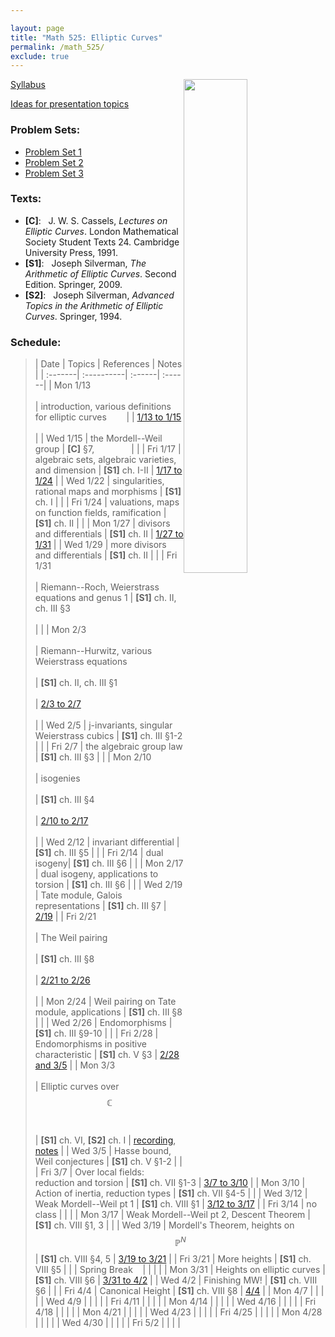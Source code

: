 ```yaml
---

layout: page
title: "Math 525: Elliptic Curves"
permalink: /math_525/
exclude: true
---  
```


<img src='EC.png' style="float:right; width:45%; margin:0px;"/>  


[Syllabus](https://drive.google.com/open?id=1-4tdv_sS_TaH5x_0Mhs3blO3FlCDZGu-&usp=drive_fs)  

[Ideas for presentation topics](https://drive.google.com/open?id=1TkiKj5VMSB9O9xsOlfrxtVfK-Dtg7pkO&usp=drive_fs)    

### Problem Sets: 
* [Problem Set 1](https://drive.google.com/open?id=1-D_T3CQqdEBX2SlotIEUK8en_CIYczWG&usp=drive_fs) 
* [Problem Set 2](https://drive.google.com/open?id=1dYDm22pNkooXHAXlrJk2yLwzCQQk0_iw&usp=drive_fs)  
* [Problem Set 3](https://drive.google.com/open?id=1xfLIS-DPz9FnJ6xL1pYq3NIE-3Kp9-0C&usp=drive_fs)     

### Texts:
* **[C]**\: &nbsp; J. W. S. Cassels, *Lectures on Elliptic Curves*. London Mathematical Society Student Texts 24. Cambridge University Press, 1991.
* **[S1]**\: &nbsp; Joseph Silverman, *The Arithmetic of Elliptic Curves*. Second Edition. Springer, 2009.  
* **[S2]**\: &nbsp; Joseph Silverman, *Advanced Topics in the Arithmetic of Elliptic Curves*. Springer, 1994. 

### Schedule: 

> | Date  | Topics | References | Notes |
| :-------| :----------| :------| :------|
| Mon 1/13 <br> <br> | introduction, various definitions for elliptic curves &nbsp;&nbsp;&nbsp;&nbsp;&nbsp;&nbsp; | | [1/13 to 1/15](https://drive.google.com/open?id=1-97IterNTOaiawgYtENIhHbn1d8LpGmi&usp=drive_fs) <br> <br> |
| Wed 1/15 | the Mordell--Weil group | **[C]** §7, &nbsp;&nbsp;&nbsp;&nbsp;&nbsp;&nbsp;&nbsp;&nbsp;&nbsp;&nbsp;&nbsp;&nbsp;&nbsp;&nbsp;| |
| Fri 1/17  | algebraic sets, algebraic varieties, and dimension | **[S1]** ch. I-II | [1/17 to 1/24](https://drive.google.com/open?id=1-Aw-sdwfM3bpWDqQzpOdxRgnRVB4h-CX&usp=drive_fs)  |
| Wed 1/22 | singularities, rational maps and morphisms | **[S1]** ch. I | |
| Fri 1/24 | valuations, maps on function fields, ramification | **[S1]** ch. II  | |
| Mon 1/27 | divisors and differentials | **[S1]** ch. II | [1/27 to 1/31](https://drive.google.com/open?id=1-S14EY60S-Qt8Qq9Y4sE8dAMGPHYAYm-&usp=drive_fs) |
| Wed 1/29 | more divisors and differentials | **[S1]** ch. II | |
| Fri 1/31  <br> <br> | Riemann--Roch, Weierstrass equations and genus 1 | **[S1]** ch. II, ch. III §3 <br> <br>| |
| Mon 2/3 <br> <br>| Riemann--Hurwitz, various Weierstrass equations <br> <br>| **[S1]** ch. II, ch. III §1 <br> <br> | [2/3 to 2/7](https://drive.google.com/open?id=1Z-jwpHQQVK4V4RzLDoIcJwH_PfUSbphs&usp=drive_fs) <br> <br> |
| Wed 2/5 | j-invariants, singular Weierstrass cubics  | **[S1]** ch. III §1-2 | |
| Fri 2/7 | the algebraic group law | **[S1]** ch. III §3 |  |
| Mon 2/10 <br> <br> | isogenies <br> <br> | **[S1]** ch. III §4 <br> <br> | [2/10 to 2/17](https://drive.google.com/open?id=1Yb9qvdXyVOzGFs8DziEQ6jx7KeNkW4sg&usp=drive_fs) <br> <br> |
| Wed 2/12 | invariant differential | **[S1]** ch. III §5 | |
| Fri 2/14 | dual isogeny| **[S1]** ch. III §6 | |
| Mon 2/17 | dual isogeny, applications to torsion | **[S1]** ch. III §6 | |
| Wed 2/19 | Tate module, Galois representations | **[S1]** ch. III §7 | [2/19](https://drive.google.com/open?id=1nyya2xq7dxOE7Xz2b4cXOmUDfSXU2U0L&usp=drive_fs) |
| Fri 2/21 <br> <br> | The Weil pairing <br> <br> | **[S1]** ch. III §8 <br> <br> | [2/21 to 2/26](https://drive.google.com/open?id=1GX7rEPtp5vPMxFD2TgXorfR7YETJ9COw&usp=drive_fs) <br> <br> |
| Mon 2/24 | Weil pairing on Tate module, applications | **[S1]** ch. III §8 | |
| Wed 2/26 | Endomorphisms | **[S1]** ch. III §9-10 | |
| Fri 2/28 | Endomorphisms in positive characteristic | **[S1]** ch. V §3 | [2/28 and 3/5](https://drive.google.com/open?id=1IorFfhOWxwrtYdGhErxddI33LUOJRGqi&usp=drive_fs) |
| Mon 3/3 <br> <br> | Elliptic curves over $$\mathbb{C}$$ <br> <br> | **[S1]** ch. VI, **[S2]** ch. I | [recording](https://uic.zoom.us/rec/share/2FCZCsTjKWa8I6aJdc6OlnRwcCKcSStGO-mSOPuc6U8l_mqIQtmi8aWqgxJIlWsC.WxkiEpdA9Ek1mJcR), [notes](https://drive.google.com/open?id=1LX-eZzmk2StWu2b67kQBzUQG2XZrMnUN&usp=drive_fs) |
| Wed 3/5 | Hasse bound, Weil conjectures | **[S1]** ch. V §1-2 | |
| Fri 3/7 | Over local fields: reduction and torsion | **[S1]** ch. VII §1-3 | [3/7 to 3/10](https://drive.google.com/open?id=1ZR-yMsmR3LdOT4M4-i6FulDMEp9l3xnE&usp=drive_fs) |
| Mon 3/10 | Action of inertia, reduction types | **[S1]** ch. VII §4-5 | |
| Wed 3/12 | Weak Mordell--Weil pt 1 | **[S1]** ch. VIII §1 | [3/12 to 3/17](https://drive.google.com/open?id=1O70fp3UaGhurCdFx1P8-Uoz__K2Is7ju&usp=drive_fs) |
| Fri 3/14 | no class | | |
| Mon 3/17 | Weak Mordell--Weil pt 2, Descent Theorem | **[S1]** ch. VIII §1, 3 | |
| Wed 3/19 | Mordell's Theorem, heights on $$\mathbb{P}^N$$ | **[S1]** ch. VIII §4, 5 | [3/19 to 3/21](https://drive.google.com/open?id=1SxalOawZr2U7utaKa0gK-h_cOZ9YN16q&usp=drive_fs) |
| Fri 3/21 | More heights | **[S1]** ch. VIII §5 | |
| Spring Break &nbsp;&nbsp; | | | |
| Mon 3/31 | Heights on elliptic curves | **[S1]** ch. VIII §6 | [3/31 to 4/2](https://drive.google.com/open?id=1BcmBVz7Bu4UTD78liV8xPknFacrXog3u&usp=drive_fs) |
| Wed 4/2 | Finishing MW! | **[S1]** ch. VIII §6 | |
| Fri 4/4 | Canonical Height | **[S1]** ch. VIII §8 | [4/4](https://drive.google.com/open?id=1d-FGWfgfF_nOYp2fyG_-faxoixn3hKOs&usp=drive_fs) |
| Mon 4/7 | | | |
| Wed 4/9 | | | |
| Fri 4/11 | | | |
| Mon 4/14 | | | |
| Wed 4/16 | | | |
| Fri 4/18 | | | |
| Mon 4/21 | | | |
| Wed 4/23 | | | |
| Fri 4/25 | | | |
| Mon 4/28 | | | |
| Wed 4/30 | | | |
| Fri 5/2 | | | |


